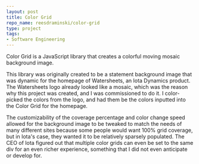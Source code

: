 ```yaml
---
layout: post
title: Color Grid
repo_name: reesdraminski/color-grid
type: project
tags:
- Software Engineering
---
```


Color Grid is a JavaScript library that creates a colorful moving mosaic background image.

This library was originally created to be a statement background image that was dynamic for the homepage of Watersheets, an Iota Dynamics product. The Watersheets logo already looked like a mosaic, which was the reason why this project was created, and I was commissioned to do it. I color-picked the colors from the logo, and had them be the colors inputted into the Color Grid for the homepage.

The customizability of the coverage percentage and color change speed allowed for the background image to be tweaked to match the needs of many different sites because some people would want 100% grid coverage, but in Iota's case, they wanted it to be relatively sparsely populated. The CEO of Iota figured out that multiple color grids can even be set to the same div for an even richer experience, something that I did not even anticipate or develop for.